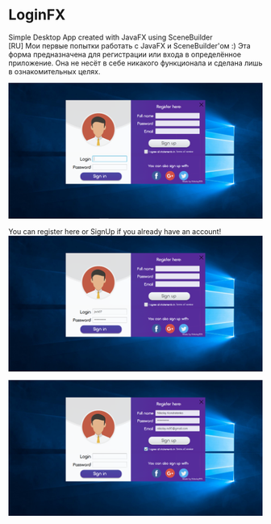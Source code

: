 # LoginFX
Simple Desktop App created with JavaFX using SceneBuilder </br>
[RU]
Мои первые попытки работать с JavaFX и SceneBuilder'ом :)
Эта форма предназначена для регистрации или входа в определённое приложение.
Она не несёт в себе никакого функционала и сделана лишь в ознакомительных целях.

<img src="https://github.com/Nikolay995/LoginFX/blob/master/screen1.PNG?raw=true">
</img>

You can register here or SignUp if you already have an account!
<img src="https://github.com/Nikolay995/LoginFX/blob/master/screen2.PNG?raw=true">
</img>

<img src="https://github.com/Nikolay995/LoginFX/blob/master/screen3.PNG?raw=true">
</img>
